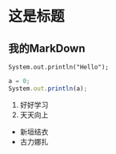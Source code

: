 # 这是标题
## 我的MarkDown


`
System.out.println("Hello");
`

```javascript
a = 0;
System.out.println(a);
```

1. 好好学习
2. 天天向上

* 新垣结衣
* 古力娜扎
